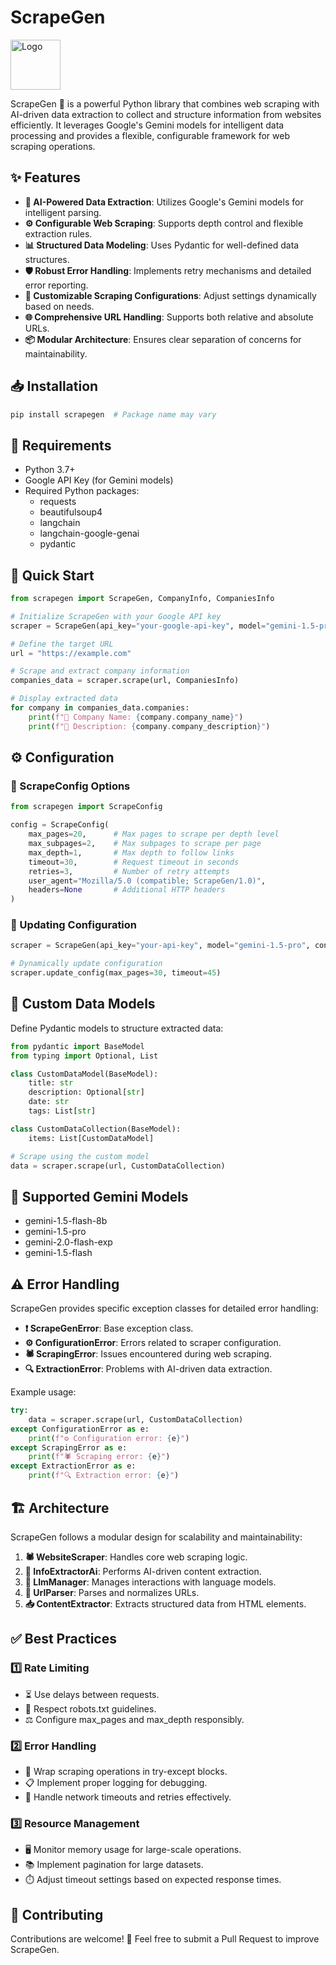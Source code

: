 # ScrapeGen

<img src="https://github.com/user-attachments/assets/2f458a05-66f9-47a4-bc40-6069e3c9e849" alt="Logo" width="80" height="80">

ScrapeGen 🚀 is a powerful Python library that combines web scraping with AI-driven data extraction to collect and structure information from websites efficiently. It leverages Google's Gemini models for intelligent data processing and provides a flexible, configurable framework for web scraping operations.

## ✨ Features

- **🤖 AI-Powered Data Extraction**: Utilizes Google's Gemini models for intelligent parsing.
- **⚙️ Configurable Web Scraping**: Supports depth control and flexible extraction rules.
- **📊 Structured Data Modeling**: Uses Pydantic for well-defined data structures.
- **🛡️ Robust Error Handling**: Implements retry mechanisms and detailed error reporting.
- **🔧 Customizable Scraping Configurations**: Adjust settings dynamically based on needs.
- **🌐 Comprehensive URL Handling**: Supports both relative and absolute URLs.
- **📦 Modular Architecture**: Ensures clear separation of concerns for maintainability.

## 📥 Installation

```bash
pip install scrapegen  # Package name may vary
```

## 📌 Requirements

- Python 3.7+
- Google API Key (for Gemini models)
- Required Python packages:
  - requests
  - beautifulsoup4
  - langchain
  - langchain-google-genai
  - pydantic

## 🚀 Quick Start

```python
from scrapegen import ScrapeGen, CompanyInfo, CompaniesInfo

# Initialize ScrapeGen with your Google API key
scraper = ScrapeGen(api_key="your-google-api-key", model="gemini-1.5-pro")

# Define the target URL
url = "https://example.com"

# Scrape and extract company information
companies_data = scraper.scrape(url, CompaniesInfo)

# Display extracted data
for company in companies_data.companies:
    print(f"🏢 Company Name: {company.company_name}")
    print(f"📄 Description: {company.company_description}")
```

## ⚙️ Configuration

### 🔹 ScrapeConfig Options

```python
from scrapegen import ScrapeConfig

config = ScrapeConfig(
    max_pages=20,      # Max pages to scrape per depth level
    max_subpages=2,    # Max subpages to scrape per page
    max_depth=1,       # Max depth to follow links
    timeout=30,        # Request timeout in seconds
    retries=3,         # Number of retry attempts
    user_agent="Mozilla/5.0 (compatible; ScrapeGen/1.0)",
    headers=None       # Additional HTTP headers
)
```

### 🔄 Updating Configuration

```python
scraper = ScrapeGen(api_key="your-api-key", model="gemini-1.5-pro", config=config)

# Dynamically update configuration
scraper.update_config(max_pages=30, timeout=45)
```

## 📌 Custom Data Models

Define Pydantic models to structure extracted data:

```python
from pydantic import BaseModel
from typing import Optional, List

class CustomDataModel(BaseModel):
    title: str
    description: Optional[str]
    date: str
    tags: List[str]

class CustomDataCollection(BaseModel):
    items: List[CustomDataModel]

# Scrape using the custom model
data = scraper.scrape(url, CustomDataCollection)
```

## 🤖 Supported Gemini Models

- gemini-1.5-flash-8b
- gemini-1.5-pro
- gemini-2.0-flash-exp
- gemini-1.5-flash

## ⚠️ Error Handling

ScrapeGen provides specific exception classes for detailed error handling:

- **❗ ScrapeGenError**: Base exception class.
- **⚙️ ConfigurationError**: Errors related to scraper configuration.
- **🕷️ ScrapingError**: Issues encountered during web scraping.
- **🔍 ExtractionError**: Problems with AI-driven data extraction.

Example usage:

```python
try:
    data = scraper.scrape(url, CustomDataCollection)
except ConfigurationError as e:
    print(f"⚙️ Configuration error: {e}")
except ScrapingError as e:
    print(f"🕷️ Scraping error: {e}")
except ExtractionError as e:
    print(f"🔍 Extraction error: {e}")
```

## 🏗️ Architecture

ScrapeGen follows a modular design for scalability and maintainability:

1. **🕷️ WebsiteScraper**: Handles core web scraping logic.
2. **📑 InfoExtractorAi**: Performs AI-driven content extraction.
3. **🤖 LlmManager**: Manages interactions with language models.
4. **🔗 UrlParser**: Parses and normalizes URLs.
5. **📥 ContentExtractor**: Extracts structured data from HTML elements.

## ✅ Best Practices

### 1️⃣ Rate Limiting

- ⏳ Use delays between requests.
- 📜 Respect robots.txt guidelines.
- ⚖️ Configure max_pages and max_depth responsibly.

### 2️⃣ Error Handling

- 🔄 Wrap scraping operations in try-except blocks.
- 📋 Implement proper logging for debugging.
- 🔁 Handle network timeouts and retries effectively.

### 3️⃣ Resource Management

- 🖥️ Monitor memory usage for large-scale operations.
- 📚 Implement pagination for large datasets.
- ⏱️ Adjust timeout settings based on expected response times.

## 🤝 Contributing

Contributions are welcome! 🎉 Feel free to submit a Pull Request to improve ScrapeGen.
